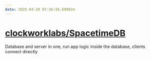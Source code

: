 ```yaml
---
date: 2025-04-20 07:26:56.698024
---
```


# [clockworklabs/SpacetimeDB](https://github.com/clockworklabs/SpacetimeDB)

Database and server in one, run app logic inside the database, clients connect directly